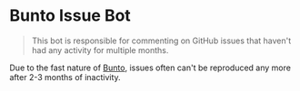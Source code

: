 # Bunto Issue Bot
> This bot is responsible for commenting on GitHub issues that haven't had any activity for multiple months.

Due to the fast nature of [Bunto](https://github.com/bunto), issues often can't be reproduced any more after 2-3 months of inactivity.
